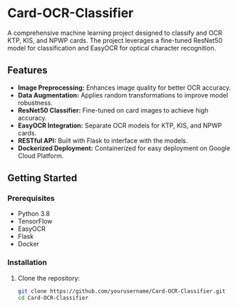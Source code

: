 # Card-OCR-Classifier

A comprehensive machine learning project designed to classify and OCR KTP, KIS, and NPWP cards. The project leverages a fine-tuned ResNet50 model for classification and EasyOCR for optical character recognition.

## Features

- **Image Preprocessing:** Enhances image quality for better OCR accuracy.
- **Data Augmentation:** Applies random transformations to improve model robustness.
- **ResNet50 Classifier:** Fine-tuned on card images to achieve high accuracy.
- **EasyOCR Integration:** Separate OCR models for KTP, KIS, and NPWP cards.
- **RESTful API:** Built with Flask to interface with the models.
- **Dockerized Deployment:** Containerized for easy deployment on Google Cloud Platform.

## Getting Started

### Prerequisites

- Python 3.8
- TensorFlow
- EasyOCR
- Flask
- Docker

### Installation

1. Clone the repository:
   ```sh
   git clone https://github.com/yourusername/Card-OCR-Classifier.git
   cd Card-OCR-Classifier
